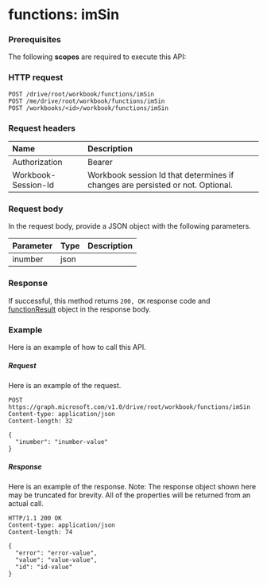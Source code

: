 # functions: imSin


### Prerequisites
The following **scopes** are required to execute this API: 
### HTTP request
<!-- { "blockType": "ignored" } -->
```http
POST /drive/root/workbook/functions/imSin
POST /me/drive/root/workbook/functions/imSin
POST /workbooks/<id>/workbook/functions/imSin

```
### Request headers
| Name       | Description|
|:---------------|:----------|
| Authorization  | Bearer <code>|
| Workbook-Session-Id  | Workbook session Id that determines if changes are persisted or not. Optional.|

### Request body
In the request body, provide a JSON object with the following parameters.

| Parameter	   | Type	|Description|
|:---------------|:--------|:----------|
|inumber|json||

### Response
If successful, this method returns `200, OK` response code and [functionResult](../resources/functionresult.md) object in the response body.

### Example
Here is an example of how to call this API.
##### Request
Here is an example of the request.
<!-- {
  "blockType": "request",
  "name": "functions_imsin"
}-->
```http
POST https://graph.microsoft.com/v1.0/drive/root/workbook/functions/imSin
Content-type: application/json
Content-length: 32

{
  "inumber": "inumber-value"
}
```

##### Response
Here is an example of the response. Note: The response object shown here may be truncated for brevity. All of the properties will be returned from an actual call.
<!-- {
  "blockType": "response",
  "truncated": true,
  "@odata.type": "microsoft.graph.functionResult"
} -->
```http
HTTP/1.1 200 OK
Content-type: application/json
Content-length: 74

{
  "error": "error-value",
  "value": "value-value",
  "id": "id-value"
}
```

<!-- uuid: 8fcb5dbc-d5aa-4681-8e31-b001d5168d79
2015-10-25 14:57:30 UTC -->
<!-- {
  "type": "#page.annotation",
  "description": "functions: imSin",
  "keywords": "",
  "section": "documentation",
  "tocPath": ""
}-->